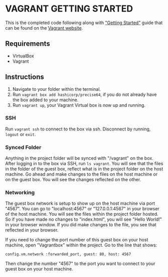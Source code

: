 # VAGRANT GETTING STARTED
This is the completed code following along with ["Getting Started"](https://www.vagrantup.com/intro/getting-started/index.html) guide that can be found on the [Vagrant website](https://www.vagrantup.com/).

## Requirements
+ VirtualBox
+ Vagrant

## Instructions
1. Navigate to your folder within the terminal.
1. Run `vagrant box add hashicorp/precise64`, if you do not already have the box added to your machine.
1. Run `vagrant up`, your Vagrant Virtual box is now up and running.

### SSH
Run `vagrant ssh` to connect to the box via ssh. Disconnect by running, `logout` or `exit`.

### Synced Folder
Anything in the project folder will be synced with "/vagrant" on the box. After logging in to the box via SSH, run `ls vagrant`. You will see that the files in the folder of the guest box, reflect what is in the project folder on the host machine. Go ahead and make changes to the files on the host machine or on the guest box. You will see the changes reflected on the other.

### Networking
The guest box network is setup to show up on the host machine via port "4567". You can go to "localhost:4567" or "127.0.0.1:4567" in your browser of the host machine. You will see the files within the project folder hosted. So if you have made no changes to "index.html", you will see "Hello World!" in your browser window. If you did make changes to the file, you see that reflected in your browser.

If you need to change the port number of this guest box on your host machine, open "Vagrantbox" within the project. Go to the line that shows:

```config.vm.network :forwarded_port, guest: 80, host: 4567```

Then change the number "4567" to the port you want to connect to your guest box on your host machine.